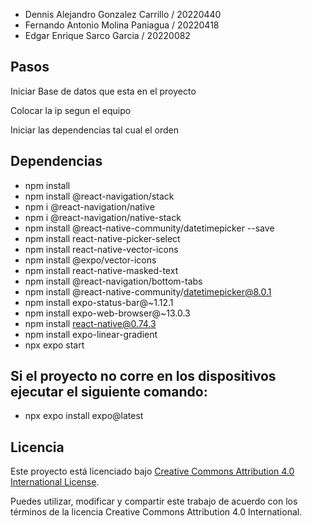 ﻿* Dennis Alejandro Gonzalez Carrillo / 20220440
* Fernando Antonio Molina Paniagua / 20220418
* Edgar Enrique Sarco Garcia / 20220082

## Pasos

Iniciar Base de datos que esta en el proyecto

Colocar la ip segun el equipo 

Iniciar las dependencias tal cual el orden 


## Dependencias

* npm install
* npm install @react-navigation/stack
* npm i @react-navigation/native
* npm i @react-navigation/native-stack
* npm install @react-native-community/datetimepicker --save
* npm install react-native-picker-select
* npm install react-native-vector-icons
* npm install @expo/vector-icons
* npm install react-native-masked-text
* npm install @react-navigation/bottom-tabs
* npm install @react-native-community/datetimepicker@8.0.1
* npm install expo-status-bar@~1.12.1
* npm install expo-web-browser@~13.0.3
* npm install react-native@0.74.3
* npm install expo-linear-gradient
* npx expo start

## Si el proyecto no corre en los dispositivos ejecutar el siguiente comando:

* npx expo install expo@latest

## Licencia

Este proyecto está licenciado bajo [Creative Commons Attribution 4.0 International License](https://creativecommons.org/licenses/by/4.0/legalcode).

Puedes utilizar, modificar y compartir este trabajo de acuerdo con los términos de la licencia Creative Commons Attribution 4.0 International.

